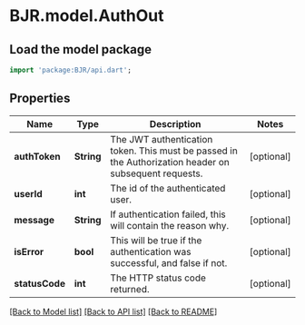 # BJR.model.AuthOut

## Load the model package
```dart
import 'package:BJR/api.dart';
```

## Properties
Name | Type | Description | Notes
------------ | ------------- | ------------- | -------------
**authToken** | **String** | The JWT authentication token. This must be passed in the Authorization header on subsequent requests. | [optional] 
**userId** | **int** | The id of the authenticated user. | [optional] 
**message** | **String** | If authentication failed, this will contain the reason why. | [optional] 
**isError** | **bool** | This will be true if the authentication was successful, and false if not. | [optional] 
**statusCode** | **int** | The HTTP status code returned. | [optional] 

[[Back to Model list]](../README.md#documentation-for-models) [[Back to API list]](../README.md#documentation-for-api-endpoints) [[Back to README]](../README.md)


